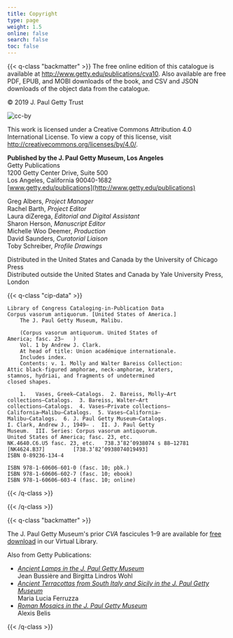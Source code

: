 ```yaml
---
title: Copyright
type: page
weight: 1.5
online: false
search: false
toc: false
---
```


{{< q-class "backmatter" >}}
The free online edition of this catalogue is available at http://www.getty.edu/publications/cva10. Also available are free PDF, EPUB, and MOBI downloads of the book, and CSV and JSON downloads of the object data from the catalogue.

© 2019 J. Paul Getty Trust

![cc-by](/img/cc-by--black.png)

This work is licensed under a Creative Commons Attribution 4.0 International License. To view a copy of this license, visit http://creativecommons.org/licenses/by/4.0/.

**Published by the J. Paul Getty Museum, Los Angeles**<br />
Getty Publications<br />
1200 Getty Center Drive, Suite 500<br />
Los Angeles, California 90040-1682<br />
[www.getty.edu/publications](http://www.getty.edu/publications)<br />

Greg Albers, *Project Manager*<br />
Rachel Barth, *Project Editor*<br />
Laura diZerega, *Editorial and Digital Assistant*<br />
Sharon Herson, *Manuscript Editor*<br />
Michelle Woo Deemer, *Production*<br />
David Saunders, *Curatorial Liaison*<br />
Toby Schreiber, *Profile Drawings*<br />

Distributed in the United States and Canada by the University of Chicago Press <br />Distributed outside the United States and Canada by Yale University Press, London
 
{{< q-class "cip-data" >}}
```
Library of Congress Cataloging-in-Publication Data
Corpus vasorum antiquorum. [United States of America.]
    The J. Paul Getty Museum, Malibu. 

    (Corpus vasorum antiquorum. United States of 
America; fasc. 23–   )
    Vol. 1 by Andrew J. Clark.
    At head of title: Union académique internationale. 
    Includes index. 
    Contents: v. 1. Molly and Walter Bareiss Collection: 
Attic black-figured amphorae, neck-amphorae, kraters, 
stamnos, hydriai, and fragments of undetermined
closed shapes.

    1.   Vases, Greek—Catalogs.  2. Bareiss, Molly—Art
collections—Catalogs.  3. Bareiss, Walter—Art 
collections—Catalogs.  4. Vases—Private collections—
California—Malibu—Catalogs.  5. Vases—California—
Malibu—Catalogs.  6. J. Paul Getty Museum—Catalogs.
I. Clark, Andrew J., 1949– .  II. J. Paul Getty
Museum.  III. Series: Corpus vasorum antiquorum. 
United States of America; fasc. 23, etc. 
NK.4640.C6.U5 fasc. 23, etc.   738.3’82’0938074 s 88–12781 
[NK4624.B37]   	     [738.3’82’0938074019493]
ISBN 0-89236-134-4 

ISBN 978-1-60606-601-0 (fasc. 10; pbk.)
ISBN 978-1-60606-602-7 (fasc. 10; ebook)
ISBN 978-1-60606-603-4 (fasc. 10; online)
```
{{< /q-class >}}

{{< /q-class >}}

{{< q-class "backmatter" >}}

The J. Paul Getty Museum's prior *CVA* fascicules 1–9 are available for [free download](http://www.getty.edu/search/virtuallibrary/VirtualLibrary?title=&author=&keywords=&imprint=&type=&subject=&series=&series=cvsm&pg=1) in our Virtual Library.

Also from Getty Publications:

- [*Ancient Lamps in the J. Paul Getty Museum*](http://www.getty.edu/publications/ancientlamps/)<br />Jean Bussière and Birgitta Lindros Wohl
- [*Ancient Terracottas from South Italy and Sicily in the J. Paul Getty Museum*](http://www.getty.edu/publications/terracottas/)<br />Maria Lucia Ferruzza
- [*Roman Mosaics in the J. Paul Getty Museum*](http://www.getty.edu/publications/romanmosaics/)<br />Alexis Belis

{{< /q-class >}}

